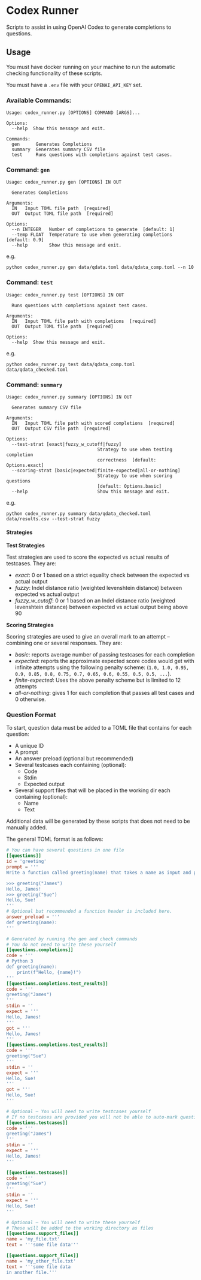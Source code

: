 # Codex Runner

Scripts to assist in using OpenAI Codex to generate completions to questions.

## Usage

You must have docker running on your machine to run the automatic checking
functionality of these scripts.

You must have a `.env` file with your `OPENAI_API_KEY` set.

### Available Commands:

```text
Usage: codex_runner.py [OPTIONS] COMMAND [ARGS]...

Options:
  --help  Show this message and exit.

Commands:
  gen      Generates Completions
  summary  Generates summary CSV file
  test     Runs questions with completions against test cases.
```

### Command: `gen`

```text
Usage: codex_runner.py gen [OPTIONS] IN OUT

  Generates Completions

Arguments:
  IN   Input TOML file path  [required]
  OUT  Output TOML file path  [required]

Options:
  --n INTEGER   Number of completions to generate  [default: 1]
  --temp FLOAT  Temperature to use when generating completions  [default: 0.9]
  --help        Show this message and exit.
```

e.g.

```text
python codex_runner.py gen data/qdata.toml data/qdata_comp.toml --n 10
```

### Command: `test`

```text
Usage: codex_runner.py test [OPTIONS] IN OUT

  Runs questions with completions against test cases.

Arguments:
  IN   Input TOML file path with completions  [required]
  OUT  Output TOML file path  [required]

Options:
  --help  Show this message and exit.
```

e.g.

```text
python codex_runner.py test data/qdata_comp.toml data/qdata_checked.toml
```

### Command: `summary`

```text
Usage: codex_runner.py summary [OPTIONS] IN OUT

  Generates summary CSV file

Arguments:
  IN   Input TOML file path with scored completions  [required]
  OUT  Output CSV file path  [required]

Options:
  --test-strat [exact|fuzzy_w_cutoff|fuzzy]
                                  Strategy to use when testing completion
                                  correctness  [default: Options.exact]
  --scoring-strat [basic|expected|finite-expected|all-or-nothing]
                                  Strategy to use when scoring questions
                                  [default: Options.basic]
  --help                          Show this message and exit.

```

e.g.

```text
python codex_runner.py summary data/qdata_checked.toml data/results.csv --test-strat fuzzy
```

#### Strategies

**Test Strategies**

Test strategies are used to score the expected vs actual results of testcases.
They are:

- *exact*: 0 or 1 based on a strict equality check between the expected vs
  actual output
- *fuzzy*: Indel distance ratio (weighted levenshtein distance) between expected
  vs actual output
- *fuzzy_w_cutoff*: 0 or 1 based on an Indel distance ratio (weighted
  levenshtein distance) between expected vs actual output being above 90

**Scoring Strategies**

Scoring strategies are used to give an overall mark to an attempt – combining
one or several responses. They are:

- _basic_: reports average number of passing testcases for each completion
- _expected_: reports the approximate expected score codex would get with
  infinite attempts using the following penalty scheme:
  (`1.0, 1.0, 0.95, 0.9, 0.85, 0.8, 0.75, 0.7, 0.65, 0.6, 0.55, 0.5, 0.5, ...`).
- _finite-expected_: Uses the above penalty scheme but is limited to 12 attempts
- _all-or-nothing_: gives 1 for each completion that passes all test cases and 
  0 otherwise.

### Question Format

To start, question data must be added to a TOML file that contains for each
question:

- A unique ID
- A prompt
- An answer preload (optional but recommended)
- Several testcases each containing (optional):
    - Code
    - Stdin
    - Expected output
- Several support files that will be placed in the working dir each containing
  (optional):
    - Name
    - Text

Additional data will be generated by these scripts that does not need to be
manually added.

The general TOML format is as follows:

```toml
# You can have several questions in one file
[[questions]]
id = 'greeting'
prompt = '''
Write a function called greeting(name) that takes a name as input and prints Hello, <name>! as in the examples below.

>>> greeting("James")
Hello, James!
>>> greeting("Sue")
Hello, Sue!
'''
# Optional but recommended a function header is included here.
answer_preload = '''
def greeting(name):
'''

# Generated by running the gen and check commands
# You do not need to write these yourself
[[questions.completions]]
code = '''
# Python 3
def greeting(name):
    print(f"Hello, {name}!")
'''
[[questions.completions.test_results]]
code = '''
greeting("James")
'''
stdin = ''
expect = '''
Hello, James!
'''
got = '''
Hello, James!
'''
[[questions.completions.test_results]]
code = '''
greeting("Sue")
'''
stdin = ''
expect = '''
Hello, Sue!
'''
got = '''
Hello, Sue!
'''

# Optional – You will need to write testcases yourself
# If no testcases are provided you will not be able to auto-mark questions
[[questions.testcases]]
code = '''
greeting("James")
'''
stdin = ''
expect = '''
Hello, James!
'''

[[questions.testcases]]
code = '''
greeting("Sue")
'''
stdin = ''
expect = '''
Hello, Sue!
'''

# Optional – You will need to write these yourself
# These will be added to the working directory as files
[[questions.support_files]]
name = 'my_file.txt'
text = '''some file data'''

[[questions.support_files]]
name = 'my_other_file.txt'
text = '''some file data
in another file.'''
```
